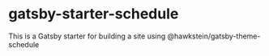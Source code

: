 # gatsby-starter-schedule
This is a Gatsby starter for building a site using @hawkstein/gatsby-theme-schedule
